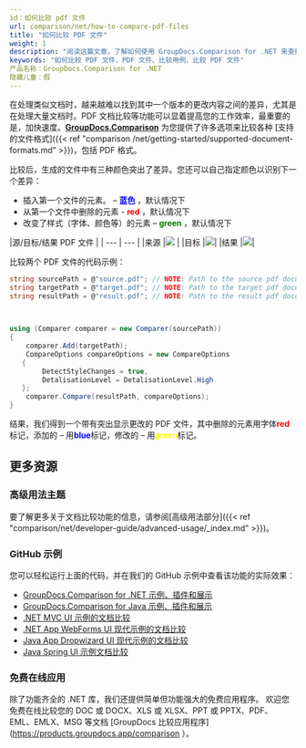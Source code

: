 ```yaml
---
id：如何比较 pdf 文件
url: comparison/net/how-to-compare-pdf-files
title: "如何比较 PDF 文件"
weight: 1
description: "阅读这篇文章，了解如何使用 GroupDocs.Comparison for .NET 来查找 PDF 文件中的差异。此外，在本文中，您可以找到在生产中使用此产品的选项"
keywords: "如何比较 PDF 文件、PDF 文件、比较用例、比较 PDF 文件"
产品名称：GroupDocs.Comparison for .NET
隐藏儿童：假
---
```

在处理类似文档时，越来越难以找到其中一个版本的更改内容之间的差异，尤其是在处理大量文档时。PDF 文档比较等功能可以显着提高您的工作效率，最重要的是，加快速度。**[GroupDocs.Comparison](https://products.groupdocs.com/comparison/net)** 为您提供了许多选项来比较各种 [支持的文件格式]({{< ref "comparison /net/getting-started/supported-document-formats.md" >}})，包括 PDF 格式。

比较后，生成的文件中有三种颜色突出了差异。您还可以自己指定颜色以识别下一个差异：

* 插入第一个文件的元素。 – <font color="blue">**蓝色**</font> ，默认情况下
* 从第一个文件中删除的元素 - <font color="red">**red**</font> ，默认情况下
* 改变了样式（字体、颜色等）的元素 – <font color="green">**green**</font> ，默认情况下

|源/目标/结果 PDF 文件 |
| --- | --- |
|来源 |![](/comparison/net/images/how-to-compare-pdf-1.png) |
|目标 |![](/comparison/net/images/how-to-compare-pdf-2.png)|
|结果 |![](/comparison/net/images/how-to-compare-pdf-3.png)|

比较两个 PDF 文件的代码示例：

```csharp
string sourcePath = @"source.pdf"; // NOTE: Path to the source pdf document 
string targetPath = @"target.pdf"; // NOTE: Path to the target pdf document 
string resultPath = @"result.pdf"; // NOTE: Path to the result pdf document       

            

using (Comparer comparer = new Comparer(sourcePath))
{
    comparer.Add(targetPath);
    CompareOptions compareOptions = new CompareOptions
   {
        DetectStyleChanges = true,
        DetalisationLevel = DetalisationLevel.High
   };
    comparer.Compare(resultPath, compareOptions);
}
```

结果，我们得到一个带有突出显示更改的 PDF 文件，其中删除的元素用字体<font color="red">**red**</font>标记，添加的 – 用<font color="blue">**blue**</font>标记，修改的 – 用<font color="yellow">**green**</font>标记。

## 更多资源
### 高级用法主题
要了解更多关于文档比较功能的信息，请参阅[高级用法部分]({{< ref "comparison/net/developer-guide/advanced-usage/_index.md" >}})。

### GitHub 示例
您可以轻松运行上面的代码，并在我们的 GitHub 示例中查看该功能的实际效果：
* [GroupDocs.Comparison for .NET 示例、插件和展示](https://github.com/groupdocs-comparison/GroupDocs.Comparison-for-.NET)
* [GroupDocs.Comparison for Java 示例、插件和展示](https://github.com/groupdocs-comparison/GroupDocs.Comparison-for-Java)
* [.NET MVC UI 示例的文档比较](https://github.com/groupdocs-comparison/GroupDocs.Comparison-for-.NET-MVC)
* [.NET App WebForms UI 现代示例的文档比较](https://github.com/groupdocs-comparison/GroupDocs.Comparison-for-.NET-WebForms)
* [Java App Dropwizard UI 现代示例的文档比较](https://github.com/groupdocs-comparison/GroupDocs.Comparison-for-Java-Dropwizard)
* [Java Spring UI 示例文档比较](https://github.com/groupdocs-comparison/GroupDocs.Comparison-for-Java-Spring)
    

### 免费在线应用
除了功能齐全的 .NET 库，我们还提供简单但功能强大的免费应用程序。
欢迎您免费在线比较您的 DOC 或 DOCX、XLS 或 XLSX、PPT 或 PPTX、PDF、EML、EMLX、MSG 等文档 [GroupDocs 比较应用程序](https://products.groupdocs.app/comparison ）。

